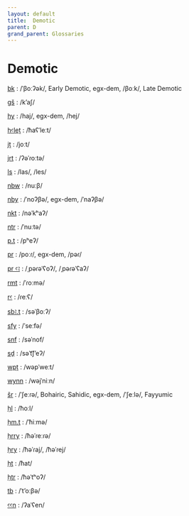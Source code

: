 ```yaml
---
layout: default
title:  Demotic
parent: D
grand_parent: Glossaries
---
```


# Demotic


[bk](https://en.wiktionary.org/wiki/?curid=3460985)
: /ˈβoːʔək/, Early Demotic, egx-dem, /βoːk/, Late Demotic

[gš](https://en.wiktionary.org/wiki/?curid=6385770)
: /kʼaʃ/

[hy](https://en.wiktionary.org/wiki/?curid=357750)
: /haj/, egx-dem, /hej/

[hꜥleṱ](https://en.wiktionary.org/wiki/?curid=6387181)
: /ħaʕˈleːt/

[jṱ](https://en.wiktionary.org/wiki/?curid=7842347)
: /joːt/

[jrt](https://en.wiktionary.org/wiki/?curid=6279384)
: /ʔəˈɾoːtə/

[ls](https://en.wiktionary.org/wiki/?curid=4108320)
: /las/, /les/

[nbw](https://en.wiktionary.org/wiki/?curid=6347177)
: /nuːβ/

[nby](https://en.wiktionary.org/wiki/?curid=6385767)
: /ˈnoʔβə/, egx-dem, /ˈnaʔβə/

[nkt](https://en.wiktionary.org/wiki/?curid=6575472)
: /nəˈkʰaʔ/

[ntr](https://en.wiktionary.org/wiki/?curid=7606966)
: /ˈnuːtə/

[p.t](https://en.wiktionary.org/wiki/?curid=7849807)
: /pʰeʔ/

[pr](https://en.wiktionary.org/wiki/?curid=174578)
: /poːɾ/, egx-dem, /pəɾ/

[pr ꜥꜣ](https://en.wiktionary.org/wiki/?curid=317667)
: /ˌpəɾəˈʕoʔ/, /ˌpəɾəˈʕaʔ/

[rmt](https://en.wiktionary.org/wiki/?curid=6387082)
: /ˈɾoːmə/

[rꜥ](https://en.wiktionary.org/wiki/?curid=1466949)
: /ɾeːʕ/

[sbꜣ.t](https://en.wiktionary.org/wiki/?curid=7608185)
: /səˈβoːʔ/

[sfy](https://en.wiktionary.org/wiki/?curid=6387188)
: /ˈseːfə/

[snf](https://en.wiktionary.org/wiki/?curid=6228581)
: /səˈnof/

[sḏ](https://en.wiktionary.org/wiki/?curid=6385725)
: /səˈt͡ʃʼeʔ/

[wpṱ](https://en.wiktionary.org/wiki/?curid=7849799)
: /wəpˈweːt/

[wynn](https://en.wiktionary.org/wiki/?curid=39229)
: /wəjˈniːn/

[šr](https://en.wiktionary.org/wiki/?curid=7706990)
: /ˈʃeːɾə/, Bohairic, Sahidic, egx-dem, /ˈʃeːlə/, Fayyumic

[ḥl](https://en.wiktionary.org/wiki/?curid=7850505)
: /ħoːl/

[ḥm.t](https://en.wiktionary.org/wiki/?curid=7856517)
: /ˈħiːmə/

[ḥrry](https://en.wiktionary.org/wiki/?curid=6304961)
: /ħəˈɾeːɾə/

[ḥry](https://en.wiktionary.org/wiki/?curid=6220266)
: /ħəˈɾaj/, /ħəˈɾej/

[ḥt](https://en.wiktionary.org/wiki/?curid=6387026)
: /ħat/

[ḥtr](https://en.wiktionary.org/wiki/?curid=6388086)
: /ħəˈtʰoʔ/

[tb](https://en.wiktionary.org/wiki/?curid=3164409)
: /ˈtʼoːβə/

[ꜥꜥn](https://en.wiktionary.org/wiki/?curid=7849519)
: /ʔaˈʕen/

